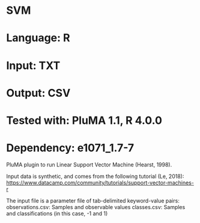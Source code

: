 # SVM
# Language: R
# Input: TXT
# Output: CSV
# Tested with: PluMA 1.1, R 4.0.0
# Dependency: e1071_1.7-7

PluMA plugin to run Linear Support Vector Machine (Hearst, 1998).

Input data is synthetic, and comes from the following tutorial (Le, 2018):
https://www.datacamp.com/community/tutorials/support-vector-machines-r

The input file is a parameter file of tab-delimited keyword-value pairs:
observations.csv: Samples and observable values
classes.csv: Samples and classifications (in this case, -1 and 1)


